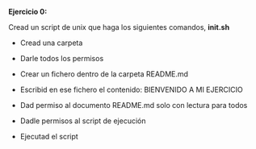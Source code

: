 **Ejercicio 0:**

Cread un script de unix que haga los siguientes comandos, **init.sh**

- Cread una carpeta

- Darle todos los permisos

- Crear un fichero dentro de la carpeta README.md

- Escribid en ese fichero el contenido: BIENVENIDO A MI EJERCICIO

- Dad permiso al documento README.md solo con lectura para todos

- Dadle permisos al script de ejecución

- Ejecutad el script